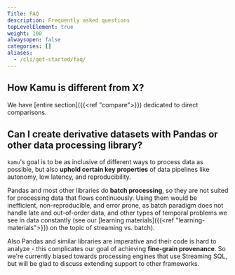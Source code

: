 ```yaml
---
Title: FAQ
description: Frequently asked questions
topLevelElement: true
weight: 100
alwaysopen: false
categories: []
aliases:
  - /cli/get-started/faq/
---
```


## How Kamu is different from X?

We have [entire section]({{<ref "compare">}}) dedicated to direct comparisons.


## Can I create derivative datasets with Pandas or other data processing library?

`kamu`'s goal is to be as inclusive of different ways to process data as possible, but also **uphold certain key properties** of data pipelines like autonomy, low latency, and reproducibility. 

Pandas and most other libraries do **batch processing**, so they are not suited for processing data that flows continuously. Using them would be inefficient, non-reproducible, and error prone, as batch paradigm does not handle late and out-of-order data, and other types of temporal problems we see in data constantly (see our [learning materials]({{<ref "learning-materials">}}) on the topic of streaming vs. batch). 

Also Pandas and similar libraries are imperative and their code is hard to analyze - this complicates our goal of achieving **fine-grain provenance**. So we're currently biased towards processing engines that use Streaming SQL, but will be glad to discuss extending support to other frameworks.
